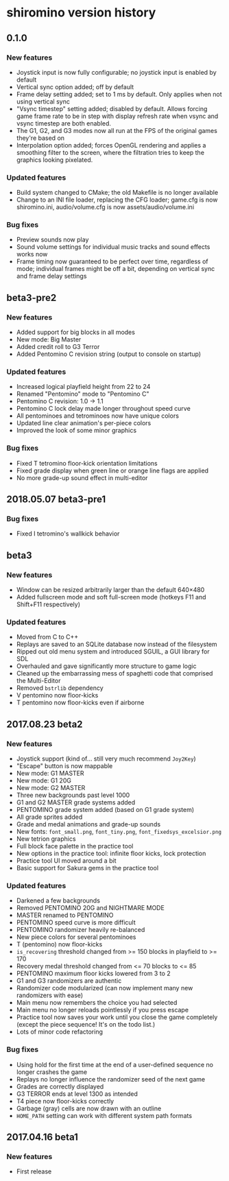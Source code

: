 # shiromino version history
## 0.1.0
### New features
- Joystick input is now fully configurable; no joystick input is enabled by default
- Vertical sync option added; off by default
- Frame delay setting added; set to 1 ms by default. Only applies when not using vertical sync
- "Vsync timestep" setting added; disabled by default. Allows forcing game frame rate to be in step with display refresh rate when vsync and vsync timestep are both enabled.
- The G1, G2, and G3 modes now all run at the FPS of the original games they're based on
- Interpolation option added; forces OpenGL rendering and applies a smoothing filter to the screen, where the filtration tries to keep the graphics looking pixelated.
### Updated features
- Build system changed to CMake; the old Makefile is no longer available
- Change to an INI file loader, replacing the CFG loader; game.cfg is now shiromino.ini, audio/volume.cfg is now assets/audio/volume.ini
### Bug fixes
- Preview sounds now play
- Sound volume settings for individual music tracks and sound effects works now
- Frame timing now guaranteed to be perfect over time, regardless of mode; individual frames might be off a bit, depending on vertical sync and frame delay settings
## beta3-pre2
### New features
- Added support for big blocks in all modes
- New mode: Big Master
- Added credit roll to G3 Terror
- Added Pentomino C revision string (output to console on startup)
### Updated features
- Increased logical playfield height from 22 to 24
- Renamed "Pentomino" mode to "Pentomino C"
- Pentomino C revision: 1.0 → 1.1
- Pentomino C lock delay made longer throughout speed curve
- All pentominoes and tetrominoes now have unique colors
- Updated line clear animation's per-piece colors
- Improved the look of some minor graphics
### Bug fixes
- Fixed T tetromino floor-kick orientation limitations
- Fixed grade display when green line or orange line flags are applied
- No more grade-up sound effect in multi-editor
## 2018.05.07 beta3-pre1
### Bug fixes
- Fixed I tetromino's wallkick behavior
## beta3
### New features
- Window can be resized arbitrarily larger than the default 640×480
- Added fullscreen mode and soft full-screen mode (hotkeys F11 and Shift+F11 respectively)
### Updated features
- Moved from C to C++
- Replays are saved to an SQLite database now instead of the filesystem
- Ripped out old menu system and introduced SGUIL, a GUI library for SDL
- Overhauled and gave significantly more structure to game logic
- Cleaned up the embarrassing mess of spaghetti code that comprised the Multi-Editor
- Removed `bstrlib` dependency
- V pentomino now floor-kicks
- T pentomino now floor-kicks even if airborne
## 2017.08.23 beta2
### New features
- Joystick support (kind of… still very much recommend `Joy2Key`)
- "Escape" button is now mappable
- New mode: G1 MASTER
- New mode: G1 20G
- New mode: G2 MASTER
- Three new backgrounds past level 1000
- G1 and G2 MASTER grade systems added
- PENTOMINO grade system added (based on G1 grade system)
- All grade sprites added
- Grade and medal animations and grade-up sounds
- New fonts: `font_small.png`, `font_tiny.png`, `font_fixedsys_excelsior.png`
- New tetrion graphics
- Full block face palette in the practice tool
- New options in the practice tool: infinite floor kicks, lock protection
- Practice tool UI moved around a bit
- Basic support for Sakura gems in the practice tool
### Updated features
- Darkened a few backgrounds
- Removed PENTOMINO 20G and NIGHTMARE MODE
- MASTER renamed to PENTOMINO
- PENTOMINO speed curve is more difficult
- PENTOMINO randomizer heavily re-balanced
- New piece colors for several pentominoes
- T (pentomino) now floor-kicks
- `is_recovering` threshold changed from >= 150 blocks in playfield to >= 170
- Recovery medal threshold changed from <= 70 blocks to <= 85
- PENTOMINO maximum floor kicks lowered from 3 to 2
- G1 and G3 randomizers are authentic
- Randomizer code modularized (can now implement many new randomizers with ease)
- Main menu now remembers the choice you had selected
- Main menu no longer reloads pointlessly if you press escape
- Practice tool now saves your work until you close the game completely (except the piece sequence! It's on the todo list.)
- Lots of minor code refactoring
### Bug fixes
- Using hold for the first time at the end of a user-defined sequence no longer crashes the game
- Replays no longer influence the randomizer seed of the next game
- Grades are correctly displayed
- G3 TERROR ends at level 1300 as intended
- T4 piece now floor-kicks correctly
- Garbage (gray) cells are now drawn with an outline
- `HOME_PATH` setting can work with different system path formats
## 2017.04.16 beta1
### New features
- First release
